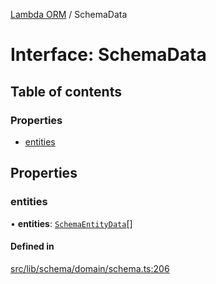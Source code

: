 [Lambda ORM](../README.md) / SchemaData

# Interface: SchemaData

## Table of contents

### Properties

- [entities](SchemaData.md#entities)

## Properties

### entities

• **entities**: [`SchemaEntityData`](SchemaEntityData.md)[]

#### Defined in

[src/lib/schema/domain/schema.ts:206](https://github.com/lambda-orm/lambdaorm-base/blob/8fe7e5a/src/lib/schema/domain/schema.ts#L206)
